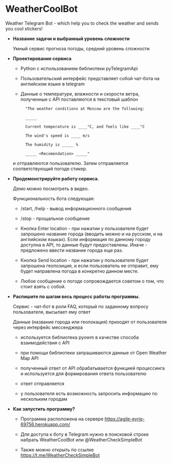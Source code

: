 # WeatherCoolBot
Weather Telegram Bot - which help you to check the weather and sends you cool stickers!


- **Название задачи и выбранный уровень сложности**

	Умный сервис прогноза погоды, средний уровень сложности

- **Проектирование сервиса**

	- Python с использованием библиотеки pyTelegramApi

	- Пользовательский интерфейс представляет собой чат-бота на английском языке в telegram

	- Данные о температуре, влажности и скорости ветра, полученные с API поставляются в текстовый шаблон 

			"The weather conditions at Moscow are the following:

			_____

			Current temperature is ____°C, and feels like ____°C

			The wind's speed is ____ m/s

			The humidity is _____ %

			_____ <Recomendation> _____" 

	и отправляются пользователю. Затем отправляется соответствующий погоде стикер.


- **Продемонстрируйте работу сервиса.**

	Демо можно посмотреть в видео.

	Функциональность бота следующая:

	- /start, /help - вывод информационного сообщения

	- /stop - прощальное сообщение

	- Кнопка Enter location - при нажатии у пользователя будет запрошено название города (вводить можно и на русском, и на английском языках). Если информация по данному городу доступна в API, то данные будут предоставлены. Иначе - предложено ввести название города еще раз.

	- Кнопка Send location - при нажатии у пользователя будет запрошена геопозиция, и если пользователь ее отправит, ему будет направлена погода в конкретно данном месте.

	- Любое сообщение о погоде сопровождается советом о том, что стоит взять с собой.
    
- **Распишите по шагам весь процесс работы программы.**

	Сервис - чат-бот в роли FAQ, который по заданному вопросу пользователя, высылает ему ответ

	Данные (название города или геолокация) приходят от пользователя через интерфейс мессенджера

	 - используется библиотека pyowm в качестве способа взаимодействия с API

	 - при помощи библиотеки запрашиваются данные от Open Weather Map API 

	 - полученный ответ от API обрабатывается функцией процессинга и используется для формирования ответа пользователю

	 - ответ отправляется

	 - у пользователя есть возможность запросить информацию по нескольким городам



- **Как запустить программу?**

    - Программа расположена на сервере https://agile-eyrie-69756.herokuapp.com/

    - Для доступа к боту в Telegram нужно в поисковой строке набрать WeatherCoolBot или @WeatherCheckSimpleBot 

    - Также можно открыть по ссылке https://t.me/WeatherCheckSimpleBot

